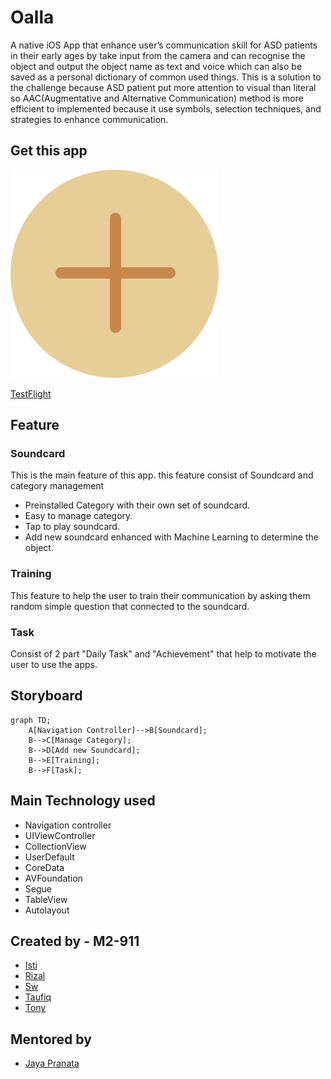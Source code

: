 # Oalla
A native iOS App that enhance user’s communication skill for ASD patients in their early ages by take input from the camera and can recognise the object and output the object name as text and voice which can also be saved as a personal dictionary of common used things. This is a solution to the challenge because ASD patient put more attention to visual than literal so AAC(Augmentative and Alternative Communication) method is more efficient  to implemented because it use symbols, selection techniques, and strategies to enhance communication.

## Get this app
![Download on testflight](testflightQR.png "Download on testflight")

[TestFlight](google.com)

## Feature
### Soundcard
This is the main feature of this app. this feature consist of Soundcard and category management
  - Preinstalled Category with their own set of soundcard.
  - Easy to manage category.
  - Tap to play soundcard.
  - Add new soundcard enhanced with Machine Learning to determine the object.
 
### Training
This feature to help the user to train their communication by asking them random simple question that connected to the soundcard.

### Task
Consist of 2 part "Daily Task" and "Achievement" that help to motivate the user to use the apps.


## Storyboard
```mermaid
graph TD;
    A[Navigation Controller]-->B[Soundcard];
    B-->C[Manage Category];
    B-->D[Add new Soundcard];
    B-->E[Training];
    B-->F[Task];
```

## Main Technology used
  - Navigation controller
  - UIViewController
  - CollectionView
  - UserDefault
  - CoreData
  - AVFoundation
  - Segue
  - TableView
  - Autolayout

## Created by - M2-911 
  - [Isti](https://gitlab.com/Strooberi)
  - [Rizal](https://gitlab.com/rizalhidayat)
  - [Sw](https://gitlab.com/swrhythm95)
  - [Taufiq](https://gitlab.com/taufiq.rama)
  - [Tony](https://gitlab.com/tonyoditanto)

## Mentored by 
  - [Jaya Pranata](https://gitlab.com/jaya.pranata)